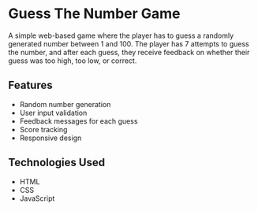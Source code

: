 # Guess The Number Game

A simple web-based game where the player has to guess a randomly generated number between 1 and 100. The player has 7 attempts to guess the number, and after each guess, they receive feedback on whether their guess was too high, too low, or correct.

## Features

- Random number generation
- User input validation
- Feedback messages for each guess
- Score tracking
- Responsive design

## Technologies Used

- HTML
- CSS
- JavaScript